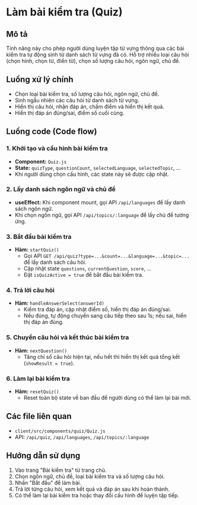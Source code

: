 # Làm bài kiểm tra (Quiz)

## Mô tả

Tính năng này cho phép người dùng luyện tập từ vựng thông qua các bài kiểm tra tự động sinh từ danh sách từ vựng đã có. Hỗ trợ nhiều loại câu hỏi (chọn hình, chọn từ, điền từ), chọn số lượng câu hỏi, ngôn ngữ, chủ đề.

## Luồng xử lý chính

- Chọn loại bài kiểm tra, số lượng câu hỏi, ngôn ngữ, chủ đề.
- Sinh ngẫu nhiên các câu hỏi từ danh sách từ vựng.
- Hiển thị câu hỏi, nhận đáp án, chấm điểm và hiển thị kết quả.
- Hiển thị đáp án đúng/sai, điểm số cuối cùng.

## Luồng code (Code flow)

### 1. Khởi tạo và cấu hình bài kiểm tra

- **Component:** `Quiz.js`
- **State:** `quizType`, `questionCount`, `selectedLanguage`, `selectedTopic`, ...
- Khi người dùng chọn cấu hình, các state này sẽ được cập nhật.

### 2. Lấy danh sách ngôn ngữ và chủ đề

- **useEffect:** Khi component mount, gọi API `/api/languages` để lấy danh sách ngôn ngữ.
- Khi chọn ngôn ngữ, gọi API `/api/topics/:language` để lấy chủ đề tương ứng.

### 3. Bắt đầu bài kiểm tra

- **Hàm:** `startQuiz()`
  - Gọi API `GET /api/quiz?type=...&count=...&language=...&topic=...` để lấy danh sách câu hỏi.
  - Cập nhật state `questions`, `currentQuestion`, `score`, ...
  - Đặt `isQuizActive = true` để bắt đầu bài kiểm tra.

### 4. Trả lời câu hỏi

- **Hàm:** `handleAnswerSelect(answerId)`
  - Kiểm tra đáp án, cập nhật điểm số, hiển thị đáp án đúng/sai.
  - Nếu đúng, tự động chuyển sang câu tiếp theo sau 1s; nếu sai, hiển thị đáp án đúng.

### 5. Chuyển câu hỏi và kết thúc bài kiểm tra

- **Hàm:** `nextQuestion()`
  - Tăng chỉ số câu hỏi hiện tại, nếu hết thì hiển thị kết quả tổng kết (`showResult = true`).

### 6. Làm lại bài kiểm tra

- **Hàm:** `resetQuiz()`
  - Reset toàn bộ state về ban đầu để người dùng có thể làm lại bài mới.

## Các file liên quan

- `client/src/components/quiz/Quiz.js`
- API: `/api/quiz`, `/api/languages`, `/api/topics/:language`

## Hướng dẫn sử dụng

1. Vào trang "Bài kiểm tra" từ trang chủ.
2. Chọn ngôn ngữ, chủ đề, loại bài kiểm tra và số lượng câu hỏi.
3. Nhấn "Bắt đầu" để làm bài.
4. Trả lời từng câu hỏi, xem kết quả và đáp án sau khi hoàn thành.
5. Có thể làm lại bài kiểm tra hoặc thay đổi cấu hình để luyện tập tiếp.
